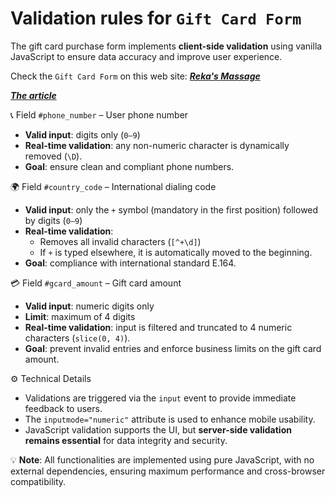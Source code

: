 # Validation rules for `Gift Card Form`
The gift card purchase form implements **client-side validation** using vanilla JavaScript to ensure data accuracy and improve user experience.

Check the `Gift Card Form` on this web site: <a href="https://www.rekasmassage.nl" target="_blank" rel="noopener noreferrer"><strong><i>Reka's Massage</i></strong></a>

<a href="https://www.linkedin.com/feed/update/urn:li:activity:7331971879450140673/" target="_blank" rel="noopener noreferrer"><strong><i>The article</i></strong></a>

<!-- 
Problema:
GitHub rimuove o ignora l'attributo target="_blank" nei file .md, anche se uso un tag HTML come <a> nel Markdown. 
Questo accade perché GitHub utilizza un parser Markdown sicuro (come cmark-gfm) 
che filtra alcuni attributi ritenuti potenzialmente rischiosi.
-->

📞 Field `#phone_number` – User phone number
- **Valid input**: digits only (`0–9`)
- **Real-time validation**: any non-numeric character is dynamically removed (`\D`).
- **Goal**: ensure clean and compliant phone numbers.


🌍 Field `#country_code` – International dialing code
- **Valid input**: only the `+` symbol (mandatory in the first position) followed by digits (`0–9`)
- **Real-time validation**:
  - Removes all invalid characters (`[^+\d]`)
  - If `+` is typed elsewhere, it is automatically moved to the beginning.
- **Goal**: compliance with international standard E.164.


💳 Field `#gcard_amount` – Gift card amount
- **Valid input**: numeric digits only
- **Limit**: maximum of 4 digits
- **Real-time validation**: input is filtered and truncated to 4 numeric characters (`slice(0, 4)`).
- **Goal**: prevent invalid entries and enforce business limits on the gift card amount.


⚙️ Technical Details
- Validations are triggered via the `input` event to provide immediate feedback to users.
- The `inputmode="numeric"` attribute is used to enhance mobile usability.
- JavaScript validation supports the UI, but **server-side validation remains essential** for data integrity and security.


💡 **Note**: All functionalities are implemented using pure JavaScript, with no external dependencies, ensuring maximum performance and cross-browser compatibility.